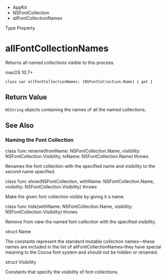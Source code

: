 

- AppKit
- NSFontCollection
-  allFontCollectionNames 

Type Property

# allFontCollectionNames

Returns all named collections visible to this process.

macOS 10.7+

``` source
class var allFontCollectionNames: [NSFontCollection.Name] { get }
```

## Return Value

`NSString` objects containing the names of all the named collections.

## See Also

### Naming the Font Collection

class func rename(fromName: NSFontCollection.Name, visibility: NSFontCollection.Visibility, toName: NSFontCollection.Name) throws

Renames the font collection with the specified name and visibility to the second name specified.

class func show(NSFontCollection, withName: NSFontCollection.Name, visibility: NSFontCollection.Visibility) throws

Make the given font collection visible by giving it a name.

class func hide(withName: NSFontCollection.Name, visibility: NSFontCollection.Visibility) throws

Remove from view the named font collection with the specified visibility.

struct Name

The constants represent the standard mutable collection names—these names are included in the list of allFontCollectionNames–they have special meaning to the Cocoa font system and should not be hidden or renamed.

struct Visibility

Constants that specify the visibility of font collections.

